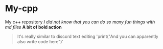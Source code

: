 # My-cpp
My c++ repository
*I did not know that you can do so many fun things with md files*
**A bit of bold action**
> It's really similar to discord text editing
'print("And you can apparently also write code here")'
